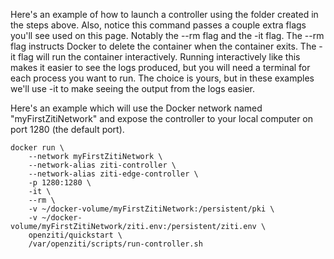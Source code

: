 Here's an example of how to launch a controller using the folder created in the steps above. Also, notice this command passes a couple extra flags you'll see used on this page. Notably the --rm flag and the -it flag. The --rm flag instructs Docker to delete the container when the container exits. The -it flag will run the container interactively. Running interactively like this makes it easier to see the logs produced, but you will need a terminal for each process you want to run. The choice is yours, but in these examples we'll use -it to make seeing the output from the logs easier.

Here's an example which will use the Docker network named "myFirstZitiNetwork" and expose the controller to your local computer on port 1280 (the default port).

```
docker run \
    --network myFirstZitiNetwork \
    --network-alias ziti-controller \
    --network-alias ziti-edge-controller \
    -p 1280:1280 \
    -it \
    --rm \
    -v ~/docker-volume/myFirstZitiNetwork:/persistent/pki \
    -v ~/docker-volume/myFirstZitiNetwork/ziti.env:/persistent/ziti.env \
    openziti/quickstart \
    /var/openziti/scripts/run-controller.sh
```